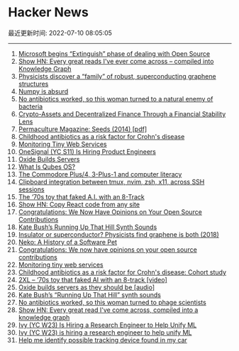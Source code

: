 # Hacker News

最近更新时间: 2022-07-10 08:05:05

--- 
1. [Microsoft begins “Extinguish” phase of dealing with Open Source](https://lunduke.substack.com/p/microsoft-begins-extinguish-phase) 
2. [Show HN: Every great reads I've ever come across – compiled into Knowledge Graph](https://prashantbarahi.com.np/knowledge-graph) 
3. [Physicists discover a “family” of robust, superconducting graphene structures](https://news.mit.edu/2022/superconducting-graphene-family-0708) 
4. [Numpy is absurd](https://gist.github.com/Moelf/59d6312c51c250ba251125e54bea7282) 
5. [No antibiotics worked, so this woman turned to a natural enemy of bacteria](https://edition.cnn.com/2022/07/08/health/phage-superbug-killer-life-itself-wellness/index.html) 
6. [Crypto-Assets and Decentralized Finance Through a Financial Stability Lens](https://www.federalreserve.gov/newsevents/speech/brainard20220708a.htm) 
7. [Permaculture Magazine: Seeds (2014) [pdf]](https://www.permaculturedesignmagazine.com/_files/ugd/dc9cdb_b91d8585b10148148268fb7a9169da72.pdf) 
8. [Childhood antibiotics as a risk factor for Crohn's disease](https://www.ncbi.nlm.nih.gov/pmc/articles/PMC9218523/) 
9. [Monitoring Tiny Web Services](https://jvns.ca/blog/2022/07/09/monitoring-small-web-services/) 
10. [OneSignal (YC S11) Is Hiring Product Engineers](https://onesignal.com/careers) 
11. [Oxide Builds Servers](https://changelog.com/podcast/496) 
12. [What Is Qubes OS?](https://www.qubes-os.org/intro/) 
13. [The Commodore Plus/4, 3-Plus-1 and computer literacy](http://oldvcr.blogspot.com/2021/08/the-commodore-plus4-3-plus-1-and.html) 
14. [Clipboard integration between tmux, nvim, zsh, x11, across SSH sessions](https://blog.landofcrispy.com/index.php/2021/01/06/clipboard-integration-between-tmux-nvim-zsh-x11-across-ssh-sessions/) 
15. [The ‘70s toy that faked A.I. with an 8-Track](https://www.youtube.com/watch?v=amuRIydCoJk) 
16. [Show HN: Copy React code from any site](https://sample-code.aspect.app) 
17. [Congratulations: We Now Have Opinions on Your Open Source Contributions](https://lucumr.pocoo.org/2022/7/9/congratulations/) 
18. [Kate Bush’s Running Up That Hill Synth Sounds](https://reverbmachine.com/blog/kate-bush-running-up-that-hill-synth-sounds/) 
19. [Insulator or superconductor? Physicists find graphene is both (2018)](https://news.mit.edu/2018/graphene-insulator-superconductor-0305) 
20. [Neko: A History of a Software Pet](https://eliotakira.com/neko/) 
21. [Congratulations: We now have opinions on your open source contributions](https://lucumr.pocoo.org/2022/7/9/congratulations/) 
22. [Monitoring tiny web services](https://jvns.ca/blog/2022/07/09/monitoring-small-web-services/) 
23. [Childhood antibiotics as a risk factor for Crohn's disease: Cohort study](https://www.ncbi.nlm.nih.gov/pmc/articles/PMC9218523/) 
24. [2XL – ‘70s toy that faked AI with an 8-track [video]](https://www.youtube.com/watch?v=amuRIydCoJk) 
25. [Oxide builds servers as they should be [audio]](https://changelog.com/podcast/496) 
26. [Kate Bush’s “Running Up That Hill” synth sounds](https://reverbmachine.com/blog/kate-bush-running-up-that-hill-synth-sounds/) 
27. [No antibiotics worked, so this woman turned to phage scientists](https://edition.cnn.com/2022/07/08/health/phage-superbug-killer-life-itself-wellness/index.html) 
28. [Show HN: Every great read I've come across, compiled into a knowledge graph](https://prashantbarahi.com.np/knowledge-graph) 
29. [Ivy (YC W23) Is Hiring a Research Engineer to Help Unify ML](https://www.ycombinator.com/companies/ivy/jobs) 
30. [Ivy (YC W23) is hiring a research engineer to help unify ML](https://www.ycombinator.com/companies/ivy/jobs) 
31. [Help me identify possible tracking device found in my car](https://gist.github.com/jwbee/90e32362fd24b1a233b882ffa7950616) 
